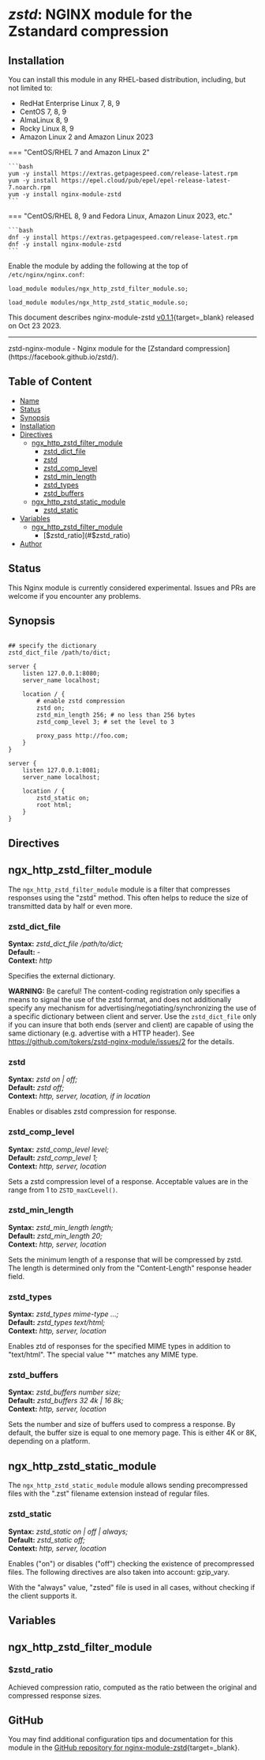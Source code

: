 # *zstd*: NGINX module for the Zstandard compression


## Installation

You can install this module in any RHEL-based distribution, including, but not limited to:

* RedHat Enterprise Linux 7, 8, 9
* CentOS 7, 8, 9
* AlmaLinux 8, 9
* Rocky Linux 8, 9
* Amazon Linux 2 and Amazon Linux 2023

=== "CentOS/RHEL 7 and Amazon Linux 2"

    ```bash
    yum -y install https://extras.getpagespeed.com/release-latest.rpm
    yum -y install https://epel.cloud/pub/epel/epel-release-latest-7.noarch.rpm 
    yum -y install nginx-module-zstd
    ```
 
=== "CentOS/RHEL 8, 9 and Fedora Linux, Amazon Linux 2023, etc."

    ```bash
    dnf -y install https://extras.getpagespeed.com/release-latest.rpm 
    dnf -y install nginx-module-zstd
    ```

Enable the module by adding the following at the top of `/etc/nginx/nginx.conf`:

```nginx
load_module modules/ngx_http_zstd_filter_module.so;
```
```nginx
load_module modules/ngx_http_zstd_static_module.so;
```


This document describes nginx-module-zstd [v0.1.1](https://github.com/tokers/zstd-nginx-module/releases/tag/0.1.1){target=_blank} 
released on Oct 23 2023.

<hr />
zstd-nginx-module - Nginx module for the [Zstandard compression](https://facebook.github.io/zstd/).

## Table of Content

* [Name](#name)
* [Status](#status)
* [Synopsis](#synopsis)
* [Installation](#installation)
* [Directives](#directives)
  * [ngx_http_zstd_filter_module](#ngx_http_zstd_filter_module)
    * [zstd_dict_file](#zstd_dict_file)
    * [zstd](#zstd)
    * [zstd_comp_level](#zstd_comp_level)
    * [zstd_min_length](#zstd_min_length)
    * [zstd_types](#zstd_types)
    * [zstd_buffers](#zstd_buffers)
  * [ngx_http_zstd_static_module](#ngx_http_zstd_static_module)
    * [zstd_static](#zstd_static)
* [Variables](#variables)
  * [ngx_http_zstd_filter_module](#ngx_http_zstd_filter_module)
    * [$zstd_ratio](#$zstd_ratio)
* [Author](#author)

## Status

This Nginx module is currently considered experimental. Issues and PRs are welcome if you encounter any problems.

## Synopsis

```nginx

## specify the dictionary
zstd_dict_file /path/to/dict;

server {
    listen 127.0.0.1:8080;
    server_name localhost;

    location / {
        # enable zstd compression
        zstd on;
        zstd_min_length 256; # no less than 256 bytes
        zstd_comp_level 3; # set the level to 3

        proxy_pass http://foo.com;
    }
}

server {
    listen 127.0.0.1:8081;
    server_name localhost;

    location / {
        zstd_static on;
        root html;
    }
}
```

## Directives

## ngx_http_zstd_filter_module

The `ngx_http_zstd_filter_module` module is a filter that compresses responses using the "zstd" method. This often helps to reduce the size of transmitted data by half or even more.

### zstd_dict_file

**Syntax:** *zstd_dict_file /path/to/dict;*  
**Default:** *-*  
**Context:** *http*  

Specifies the external dictionary.

**WARNING:** Be careful! The content-coding registration only specifies a means to signal the use of the zstd format, and does not additionally specify any mechanism for advertising/negotiating/synchronizing the use of a specific dictionary between client and server. Use the `zstd_dict_file` only if you can insure that both ends (server and client) are capable of  using the same dictionary (e.g. advertise with a HTTP header). See https://github.com/tokers/zstd-nginx-module/issues/2 for the details.

### zstd

**Syntax:** *zstd on | off;*  
**Default:** *zstd off;*  
**Context:** *http, server, location, if in location*

Enables or disables zstd compression for response.

### zstd_comp_level

**Syntax:** *zstd_comp_level level;*  
**Default:** *zstd_comp_level 1;*  
**Context:** *http, server, location*

Sets a zstd compression level of a response. Acceptable values are in the range from 1 to `ZSTD_maxCLevel()`.

### zstd_min_length

**Syntax:** *zstd_min_length length;*  
**Default:** *zstd_min_length 20;*  
**Context:** *http, server, location*

Sets the minimum length of a response that will be compressed by zstd. The length is determined only from the "Content-Length" response header field.

### zstd_types

**Syntax:** *zstd_types mime-type ...;*  
**Default:** *zstd_types text/html;*  
**Context:** *http, server, location*

Enables ztd of responses for the specified MIME types in addition to "text/html". The special value "*" matches any MIME type.

### zstd_buffers

**Syntax:** *zstd_buffers number size;*  
**Default:** *zstd_buffers 32 4k | 16 8k;*  
**Context:** *http, server, location*

Sets the number and size of buffers used to compress a response. By default, the buffer size is equal to one memory page. This is either 4K or 8K, depending on a platform.

## ngx_http_zstd_static_module

The `ngx_http_zstd_static_module` module allows sending precompressed files with the ".zst" filename extension instead of regular files.

### zstd_static

**Syntax:**	*zstd_static on | off | always;*  
**Default:** *zstd_static off;*  
**Context:** *http, server, location*  

Enables ("on") or disables ("off") checking the existence of precompressed files. The following directives are also taken into account: gzip_vary.

With the "always" value, "zsted" file is used in all cases, without checking if the client supports it.


## Variables

## ngx_http_zstd_filter_module

### $zstd_ratio

Achieved compression ratio, computed as the ratio between the original and compressed response sizes.

## GitHub

You may find additional configuration tips and documentation for this module in the [GitHub 
repository for 
nginx-module-zstd](https://github.com/tokers/zstd-nginx-module){target=_blank}.